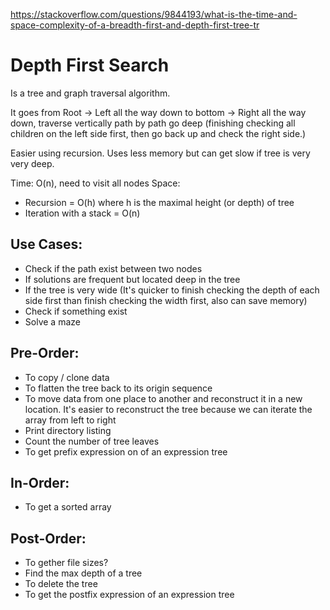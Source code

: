 https://stackoverflow.com/questions/9844193/what-is-the-time-and-space-complexity-of-a-breadth-first-and-depth-first-tree-tr

# Depth First Search

Is a tree and graph traversal algorithm.

It goes from Root -> Left all the way down to bottom -> Right all the way down, traverse vertically path by path go deep (finishing checking all children on the left side first, then go back up and check the right side.)

Easier using recursion. Uses less memory but can get slow if tree is very very deep.

Time: O(n), need to visit all nodes
Space: 
- Recursion = O(h) where h is the maximal height (or depth) of tree
- Iteration with a stack = O(n) 

## Use Cases:
- Check if the path exist between two nodes
- If solutions are frequent but located deep in the tree
- If the tree is very wide (It's quicker to finish checking the depth of each side first than finish checking the width first, also can save memory)
- Check if something exist
- Solve a maze

## Pre-Order:
- To copy / clone data
- To flatten the tree back to its origin sequence
- To move data from one place to another and reconstruct it in a new location. It's easier to reconstruct the tree because we can iterate the array from left to right 
- Print directory listing
- Count the number of tree leaves
- To get prefix expression on of an expression tree

## In-Order:
- To get a sorted array

## Post-Order:
- To gether file sizes?
- Find the max depth of a tree
- To delete the tree
- To get the postfix expression of an expression tree
